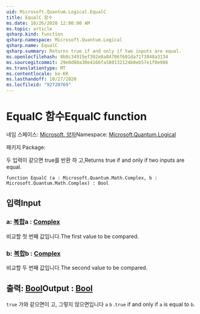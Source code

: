 ```yaml
---
uid: Microsoft.Quantum.Logical.EqualC
title: EqualC 함수
ms.date: 10/26/2020 12:00:00 AM
ms.topic: article
qsharp.kind: function
qsharp.namespace: Microsoft.Quantum.Logical
qsharp.name: EqualC
qsharp.summary: Returns true if and only if two inputs are equal.
ms.openlocfilehash: 8b0c34915ef392e8a84706f601da71f3848a3134
ms.sourcegitcommit: 29e0d88a30e4166fa580132124b0eb57e1f0e986
ms.translationtype: MT
ms.contentlocale: ko-KR
ms.lasthandoff: 10/27/2020
ms.locfileid: "92720769"
---
```

# <a name="equalc-function"></a><span data-ttu-id="253a2-102">EqualC 함수</span><span class="sxs-lookup"><span data-stu-id="253a2-102">EqualC function</span></span>

<span data-ttu-id="253a2-103">네임 스페이스: [Microsoft. 양자](xref:Microsoft.Quantum.Logical)</span><span class="sxs-lookup"><span data-stu-id="253a2-103">Namespace: [Microsoft.Quantum.Logical](xref:Microsoft.Quantum.Logical)</span></span>

<span data-ttu-id="253a2-104">패키지 [](https://nuget.org/packages/)</span><span class="sxs-lookup"><span data-stu-id="253a2-104">Package: [](https://nuget.org/packages/)</span></span>


<span data-ttu-id="253a2-105">두 입력이 같으면 true를 반환 하 고,</span><span class="sxs-lookup"><span data-stu-id="253a2-105">Returns true if and only if two inputs are equal.</span></span>

```qsharp
function EqualC (a : Microsoft.Quantum.Math.Complex, b : Microsoft.Quantum.Math.Complex) : Bool
```


## <a name="input"></a><span data-ttu-id="253a2-106">입력</span><span class="sxs-lookup"><span data-stu-id="253a2-106">Input</span></span>

### <a name="a--complex"></a><span data-ttu-id="253a2-107">a: [복합](xref:Microsoft.Quantum.Math.Complex)</span><span class="sxs-lookup"><span data-stu-id="253a2-107">a : [Complex](xref:Microsoft.Quantum.Math.Complex)</span></span>

<span data-ttu-id="253a2-108">비교할 첫 번째 값입니다.</span><span class="sxs-lookup"><span data-stu-id="253a2-108">The first value to be compared.</span></span>


### <a name="b--complex"></a><span data-ttu-id="253a2-109">b: [복합](xref:Microsoft.Quantum.Math.Complex)</span><span class="sxs-lookup"><span data-stu-id="253a2-109">b : [Complex](xref:Microsoft.Quantum.Math.Complex)</span></span>

<span data-ttu-id="253a2-110">비교할 두 번째 값입니다.</span><span class="sxs-lookup"><span data-stu-id="253a2-110">The second value to be compared.</span></span>



## <a name="output--bool"></a><span data-ttu-id="253a2-111">출력: [Bool](xref:microsoft.quantum.lang-ref.bool)</span><span class="sxs-lookup"><span data-stu-id="253a2-111">Output : [Bool](xref:microsoft.quantum.lang-ref.bool)</span></span>

<span data-ttu-id="253a2-112">`true` 가와 같으면이 고, 그렇지 않으면입니다 `a` `b` .</span><span class="sxs-lookup"><span data-stu-id="253a2-112">`true` if and only if `a` is equal to `b`.</span></span>